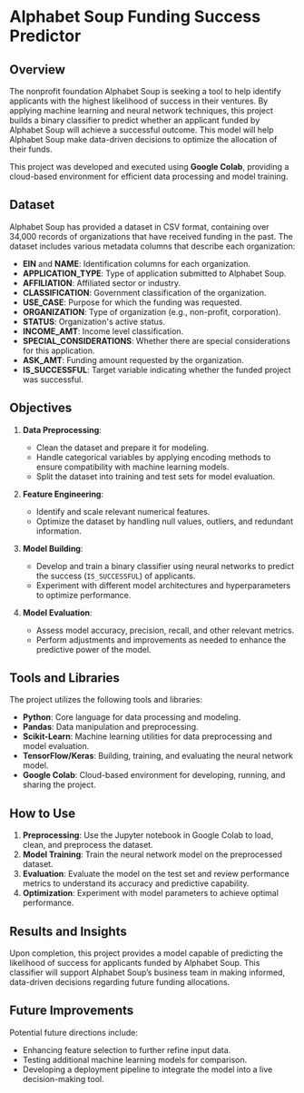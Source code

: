 
# Alphabet Soup Funding Success Predictor

## Overview

The nonprofit foundation Alphabet Soup is seeking a tool to help identify applicants with the highest likelihood of success in their ventures. By applying machine learning and neural network techniques, this project builds a binary classifier to predict whether an applicant funded by Alphabet Soup will achieve a successful outcome. This model will help Alphabet Soup make data-driven decisions to optimize the allocation of their funds.

This project was developed and executed using **Google Colab**, providing a cloud-based environment for efficient data processing and model training.

## Dataset

Alphabet Soup has provided a dataset in CSV format, containing over 34,000 records of organizations that have received funding in the past. The dataset includes various metadata columns that describe each organization:

- **EIN** and **NAME**: Identification columns for each organization.
- **APPLICATION_TYPE**: Type of application submitted to Alphabet Soup.
- **AFFILIATION**: Affiliated sector or industry.
- **CLASSIFICATION**: Government classification of the organization.
- **USE_CASE**: Purpose for which the funding was requested.
- **ORGANIZATION**: Type of organization (e.g., non-profit, corporation).
- **STATUS**: Organization's active status.
- **INCOME_AMT**: Income level classification.
- **SPECIAL_CONSIDERATIONS**: Whether there are special considerations for this application.
- **ASK_AMT**: Funding amount requested by the organization.
- **IS_SUCCESSFUL**: Target variable indicating whether the funded project was successful.

## Objectives

1. **Data Preprocessing**: 
   - Clean the dataset and prepare it for modeling.
   - Handle categorical variables by applying encoding methods to ensure compatibility with machine learning models.
   - Split the dataset into training and test sets for model evaluation.

2. **Feature Engineering**:
   - Identify and scale relevant numerical features.
   - Optimize the dataset by handling null values, outliers, and redundant information.

3. **Model Building**:
   - Develop and train a binary classifier using neural networks to predict the success (`IS_SUCCESSFUL`) of applicants.
   - Experiment with different model architectures and hyperparameters to optimize performance.

4. **Model Evaluation**:
   - Assess model accuracy, precision, recall, and other relevant metrics.
   - Perform adjustments and improvements as needed to enhance the predictive power of the model.

## Tools and Libraries

The project utilizes the following tools and libraries:

- **Python**: Core language for data processing and modeling.
- **Pandas**: Data manipulation and preprocessing.
- **Scikit-Learn**: Machine learning utilities for data preprocessing and model evaluation.
- **TensorFlow/Keras**: Building, training, and evaluating the neural network model.
- **Google Colab**: Cloud-based environment for developing, running, and sharing the project.

## How to Use

1. **Preprocessing**: Use the Jupyter notebook in Google Colab to load, clean, and preprocess the dataset.
2. **Model Training**: Train the neural network model on the preprocessed dataset.
3. **Evaluation**: Evaluate the model on the test set and review performance metrics to understand its accuracy and predictive capability.
4. **Optimization**: Experiment with model parameters to achieve optimal performance.

## Results and Insights

Upon completion, this project provides a model capable of predicting the likelihood of success for applicants funded by Alphabet Soup. This classifier will support Alphabet Soup’s business team in making informed, data-driven decisions regarding future funding allocations.

## Future Improvements

Potential future directions include:

- Enhancing feature selection to further refine input data.
- Testing additional machine learning models for comparison.
- Developing a deployment pipeline to integrate the model into a live decision-making tool.
